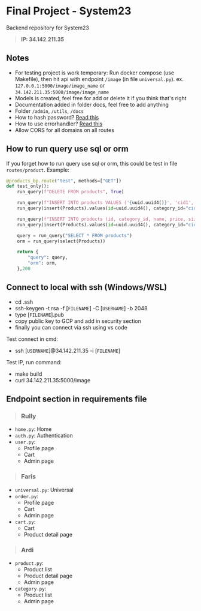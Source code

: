 # **Final Project - System23**

Backend repository for System23

>**IP: 34.142.211.35**

## **Notes**

- For testing project is work temporary: Run docker compose (use Makefile), then hit api with endpoint `/image` (in file `universal.py`). ex. `127.0.0.1:5000/image/image_name` or `34.142.211.35:5000/image/image_name`
- Models is created, feel free for add or delete it if you think that's right
- Documentation added in folder docs, feel free to add anything
- Folder `/admin`, `/utils`, `/docs`
- How to hash password? [Read this](https://techmonger.github.io/4/secure-passwords-werkzeug/ "How to store passwords securely using Werkzeug")
- How to use errorhandler? [Read this](https://instructobit.com/tutorial/112/Python-Flask:-error-and-exception-handling#:~:text=Error%20handling%20within%20a%20Flask%20mold%2C%20works%20much,as%20either%20global%20to%20your%20application%2C%20or%20mold-specific. "Python Flask: error and exception handling")
- Allow CORS for all domains on all routes

## **How to run query use sql or orm**

If you forget how to run query use sql or orm, this could be test in file `routes/product`. Example:

```py
@products_bp.route("test", methods=["GET"])
def test_only():
    run_query(f"DELETE FROM products", True)

    run_query(f"INSERT INTO products VALUES ('{uuid.uuid4()}', 'cid1', 'tas', 20, 'lorem', 'S', 'used', 'image1', '[image1, image2]', '{datetime_format()}', 'admin')", True)
    run_query(insert(Products).values(id=uuid.uuid4(), category_id="cid2", name="baju", price=100, detail="lorem ipsum", size="L", condition="used", image="image1", images_url=["image4", "image5"], create_at=datetime_format(), create_by="Ardi"), True)

    run_query(f"INSERT INTO products (id, category_id, name, price, size, condition, image, create_by) VALUES ('{uuid.uuid4()}', 'cid1', 'tas', 101, 'M',  'new', 'image2', 'Saya')", True)
    run_query(insert(Products).values(id=uuid.uuid4(), category_id="cid2", name="baju", price=100, detail="haloooooooo", condition="new", image="image2", create_by='Kamu'), True)

    query = run_query("SELECT * FROM products")
    orm = run_query(select(Products))

    return {
        "query": query,
        "orm": orm,
    },200
```

## **Connect to local with ssh (Windows/WSL)**

- cd .ssh
- ssh-keygen -t rsa -f [`FILENAME`] -C [`USERNAME`] -b 2048
- type [`FILENAME`].pub
- copy public key to GCP and add in security section
- finally you can connect via ssh using vs code

Test connect in cmd:

- ssh [`USERNAME`]@34.142.211.35 -i [`FILENAME`]

Test IP, run command:

- make build
- curl 34.142.211.35:5000/image

## **Endpoint section in requirements file**

>### Rully

- `home.py`: Home
- `auth.py`: Authentication
- `user.py`:
  - Profile page
  - Cart
  - Admin page

>### Faris

- `universal.py`: Universal
- `order.py`:
  - Profile page
  - Cart
  - Admin page
- `cart.py`:
  - Cart
  - Product detail page

>### Ardi

- `product.py`:
  - Product list
  - Product detail page
  - Admin page
- `category.py`:
  - Product list
  - Admin page
